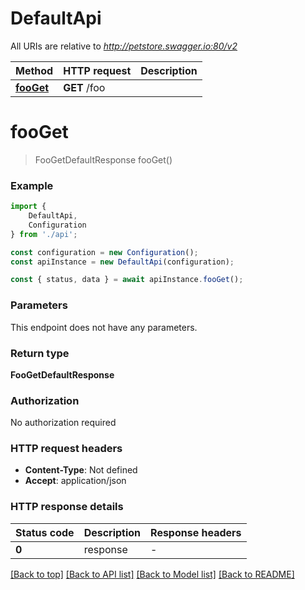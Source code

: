# DefaultApi

All URIs are relative to *http://petstore.swagger.io:80/v2*

|Method | HTTP request | Description|
|------------- | ------------- | -------------|
|[**fooGet**](#fooget) | **GET** /foo | |

# **fooGet**
> FooGetDefaultResponse fooGet()


### Example

```typescript
import {
    DefaultApi,
    Configuration
} from './api';

const configuration = new Configuration();
const apiInstance = new DefaultApi(configuration);

const { status, data } = await apiInstance.fooGet();
```

### Parameters
This endpoint does not have any parameters.


### Return type

**FooGetDefaultResponse**

### Authorization

No authorization required

### HTTP request headers

 - **Content-Type**: Not defined
 - **Accept**: application/json


### HTTP response details
| Status code | Description | Response headers |
|-------------|-------------|------------------|
|**0** | response |  -  |

[[Back to top]](#) [[Back to API list]](../README.md#documentation-for-api-endpoints) [[Back to Model list]](../README.md#documentation-for-models) [[Back to README]](../README.md)

